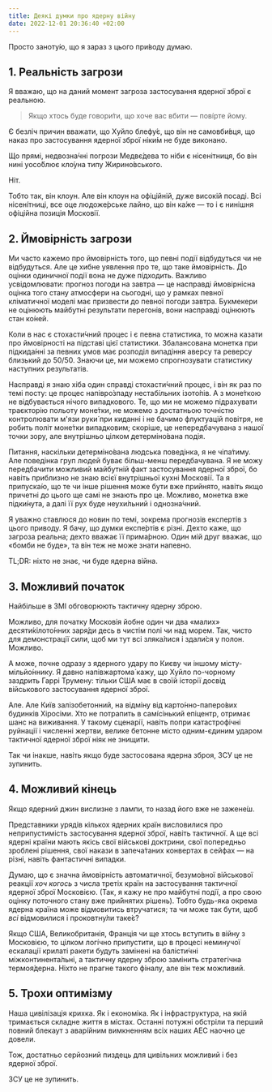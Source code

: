 ```yaml
---
title: Деякі думки про ядерну війну
date: 2022-12-01 20:36:40 +02:00
---
```


Просто заноту́ю, що я зараз з цього при́воду думаю.

## 1. Реальність загрози

Я вважаю, що на даний момент загроза застосування ядерної зброї є реальною.

> Якщо хтось буде говори́ти, що хоче вас вбити — пові́рте йому.

Є безліч причин вважати, що Хуйло блефу́є, що він не самовби́вця, що наказ про застосування ядерної зброї ніки́м не буде виконано.

Що прямі, недвозна́чні погрози Медвє́дева то ніби є нісенітниця, бо він нині уосо́блює кло́уна типу Жирино́вського.

Ніт.

Тобто так, він клоун. Але він клоун на офіційній, дуже високій посаді. Всі нісені́тниці, все оце людоже́рське лайно, що він ка́же — то і є нинішня офіційна позиція Московії.

## 2. Ймовірність загрози

Ми часто кажемо про ймовірність того, що певні події відбудуться чи не відбудуться. Але це хибне уявлення про те, що таке ймовірність. До оцінки одиничної події вона не дуже підходить. Важливо усвідомлювати: прогноз погоди на завтра — це насправді ймовірнісна оцінка того стану атмосфери на сьогодні, що у рамках певної кліматичної моделі має призвести до певної погоди завтра. Букмекери не оцінюють майбутні результати перегонів, вони насправді оцінюють стан ко́ней.

Коли в нас є стохасти́чний процес і є певна статистика, то можна казати про ймовірності на підставі цієї статистики. Збалансована монетка при підкида́нні за певних умов має розподіл випадіння аверсу та реверсу близький до 50/50. Знаючи це, ми можемо спрогнозувати статистику наступних результатів.

Насправді я знаю хіба один справді стохасти́чний процес, і він як раз по темі посту: це процес напівро́зпаду нестабі́льних ізото́пів. А з моне́ткою не відбувається нічого випадкового. Те, що ми не можемо підрахувати траєкторію польоту моне́тки, не можемо з достатньою точністю контролювати м'язи руки́ при киданні і не бачимо флуктуацій повітря, не робить політ моне́тки випадковим; скоріше, це непередбачувана з нашої точки зору, але внутрішньо цілком детерміно́вана подія.

Питання, наскільки детерміно́вана людська поведінка, я не чіпа́тиму. Але поведінка груп людей буває більш-менш передбачувана. Я не можу передбачити можливий майбутній факт застосування ядерної зброї, бо навіть приблизно не знаю всієї внутрішньої кухні Московії. Та я припуска́ю, що те чи інше рішення може бути вже прийнято, навіть якщо причетні до цього ще самі не знають про це. Можливо, монетка вже підки́нута, а далі її рух буде неухи́льний і однозна́чний.

Я уважно ставлюся до новин по темі, зокрема прогнозів експертів з цього приводу. Я бачу, що думки експе́ртів є різні. Дехто каже, що загроза реальна; дехто вважає її прима́рною. Один мій друг вважає, що «бомби не буде», та він теж не може знати напевно.

TL;DR: ніхто не знає, чи буде ядерна війна.

## 3. Можливий початок

Найбільше в ЗМІ обговорюють тактичну ядерну зброю.

Можливо, для початку Московія йобне один чи два «малих» десяти́кілото́нних заря́ди десь в чистім полі чи над морем. Так, чисто для демонстрації сили, щоб ми тут всі зляка́лися і здали́ся у полон. Можливо.

А може, почне одразу з ядерного удару по Києву чи іншому місту-мільйо́ннику. Я давно напівжартома́ кажу, що Хуйло по-чорному заздрить Гаррі Трумену: тільки США має в своїй історії досвід військового застосування ядерної зброї. 

Але. Але Київ залізобетонний, на відміну від карто́нно-паперо́вих будинків Хіросіми. Хто не потрапить в самі́сінький епіцентр, отримає шанс на виживання. У такому сценарії, навіть попри катастрофічні руйнації і численні жертви, велике бетонне місто одним-єдиним ударом тактичної ядерної зброї ніяк не знищити.

Так чи інакше, навіть якщо буде застосована ядерна зброя, ЗСУ це не зупинить.

## 4. Можливий кінець

Якщо ядерний джин вислизне з лампи, то назад його вже не зажене́ш.

Представники урядів кількох ядерних країн висловилися про неприпустимість застосування ядерної зброї, навіть тактичної. А ще всі ядерні країни мають якісь свої військові доктрини, свої попередньо зроблені рішення, свої накази в запеча́таних конвертах в сейфах — на різні, навіть фантастичні випадки.

Думаю, що є значна ймовірність автоматичної, безумо́вної військової реакції _хоч когось_ з числа третіх країн на застосування тактичної ядерної зброї Московією. (Так, я кажу не про майбутні події, а про свою оцінку поточного стану вже при́йнятих рішень). Тобто будь-яка окрема ядерна країна може відмовитись втручатися; та чи може так бути, щоб _всі_ відмовилися і проковтну́ли таке́є?

Якщо США, Великобританія, Франція чи ще хтось вступить в війну з Московією, то цілком логі́чно припустити, що в процесі неминучої ескалації крилаті ракети будуть замінені на балісти́чні міжконтинента́льні, а тактичну ядерну зброю замінить стратегічна термоя́дерна. Ніхто не прагне такого фіналу, але він теж можливий.

## 5. Трохи оптимізму

Наша цивілізація крихка. Як і економіка. Як і інфраструктура, на якій тримається складне життя в містах. Останні потужні обстріли та перший повний блекаут з аварі́йним вимкненням всіх наших АЕС наочно це довели.

Тож, достатньо серйозний пиздець для цивільних можливий і без ядерної зброї.

ЗСУ це не зупинить.
